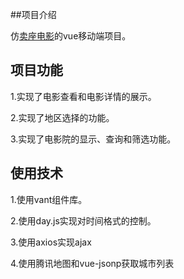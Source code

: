 ##项目介绍

仿[卖座电影](https://m.maizuo.com/v5/#/city)的vue移动端项目。

## 项目功能

1.实现了电影查看和电影详情的展示。

2.实现了地区选择的功能。

3.实现了电影院的显示、查询和筛选功能。

## 使用技术

1.使用vant组件库。

2.使用day.js实现对时间格式的控制。

3.使用axios实现ajax

4.使用腾讯地图和vue-jsonp获取城市列表
